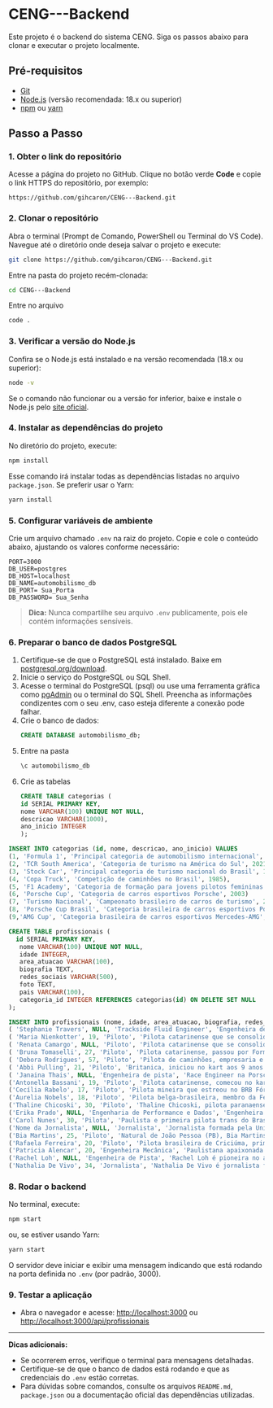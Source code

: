 # CENG---Backend

Este projeto é o backend do sistema CENG. Siga os passos abaixo para clonar e executar o projeto localmente.

## Pré-requisitos

- [Git](https://git-scm.com/downloads)
- [Node.js](https://nodejs.org/) (versão recomendada: 18.x ou superior)
- [npm](https://www.npmjs.com/) ou [yarn](https://yarnpkg.com/)

## Passo a Passo
### 1. Obter o link do repositório

Acesse a página do projeto no GitHub. Clique no botão verde **Code** e copie o link HTTPS do repositório, por exemplo:
```
https://github.com/gihcaron/CENG---Backend.git
```

### 2. Clonar o repositório

Abra o terminal (Prompt de Comando, PowerShell ou Terminal do VS Code). Navegue até o diretório onde deseja salvar o projeto e execute:
```bash
git clone https://github.com/gihcaron/CENG---Backend.git
```
Entre na pasta do projeto recém-clonada:
```bash
cd CENG---Backend
```
Entre no arquivo
```bash
code .
```

### 3. Verificar a versão do Node.js

Confira se o Node.js está instalado e na versão recomendada (18.x ou superior):
```bash
node -v
```
Se o comando não funcionar ou a versão for inferior, baixe e instale o Node.js pelo [site oficial](https://nodejs.org/).

### 4. Instalar as dependências do projeto

No diretório do projeto, execute:
```bash
npm install
```
Esse comando irá instalar todas as dependências listadas no arquivo `package.json`. Se preferir usar o Yarn:
```bash
yarn install
```

### 5. Configurar variáveis de ambiente

Crie um arquivo chamado `.env` na raiz do projeto. Copie e cole o conteúdo abaixo, ajustando os valores conforme necessário:
```
PORT=3000
DB_USER=postgres
DB_HOST=localhost
DB_NAME=automobilismo_db
DB_PORT= Sua_Porta 
DB_PASSWORD= Sua_Senha
```
> **Dica:** Nunca compartilhe seu arquivo `.env` publicamente, pois ele contém informações sensíveis.

### 6. Preparar o banco de dados PostgreSQL

1. Certifique-se de que o PostgreSQL está instalado. Baixe em [postgresql.org/download](https://www.postgresql.org/download/).
2. Inicie o serviço do PostgreSQL ou SQL Shell.
3. Acesse o terminal do PostgreSQL (psql) ou use uma ferramenta gráfica como [pgAdmin](https://www.pgadmin.org/) ou o terminal do SQL Shell. Preencha as informações condizentes com o seu .env, caso esteja diferente a conexão pode falhar.
4. Crie o banco de dados:
    ```sql
    CREATE DATABASE automobilismo_db;
    ```
5. Entre na pasta
      ```sql
    \c automobilismo_db
    ```
6. Crie as tabelas
      ```sql
   CREATE TABLE categorias (
    id SERIAL PRIMARY KEY,
    nome VARCHAR(100) UNIQUE NOT NULL,
    descricao VARCHAR(1000),
    ano_inicio INTEGER
    );
  ```sql
INSERT INTO categorias (id, nome, descricao, ano_inicio) VALUES
(1, 'Formula 1', 'Principal categoria de automobilismo internacional', 1950),
(2, 'TCR South America', 'Categoria de turismo na América do Sul', 2021),
(3, 'Stock Car', 'Principal categoria de turismo nacional do Brasil', 1979),
(4, 'Copa Truck', 'Competição de caminhões no Brasil', 1985),
(5, 'F1 Academy', 'Categoria de formação para jovens pilotos femininas', 2023),
(6, 'Porsche Cup', 'Categoria de carros esportivos Porsche', 2003)
(7, 'Turismo Nacional', 'Campeonato brasileiro de carros de turismo', 2000),
(8, 'Porsche Cup Brasil', 'Categoria brasileira de carros esportivos Porsche', 2003),
(9,'AMG Cup', 'Categoria brasileira de carros esportivos Mercedes-AMG', 2020);

 ```
 ```sql
CREATE TABLE profissionais (
   id SERIAL PRIMARY KEY,
    nome VARCHAR(100) UNIQUE NOT NULL,
    idade INTEGER,
    area_atuacao VARCHAR(100),
    biografia TEXT,
    redes_sociais VARCHAR(500),
    foto TEXT,
    pais VARCHAR(100),
    categoria_id INTEGER REFERENCES categorias(id) ON DELETE SET NULL
);
 ```
 ```sql
INSERT INTO profissionais (nome, idade, area_atuacao, biografia, redes_sociais, foto, pais, categoria_id) VALUES
( 'Stephanie Travers', NULL, 'Trackside Fluid Engineer', 'Engenheira de fluidos de pista. Primeira mulher negra a subir no podio da Formula 1 em 2020.', '@stephanietravers', 'uploads\\1757722453750-stephanie-travers.jpg', 'Estados Unidos', 1),
( 'Maria Nienkotter', 19, 'Piloto', 'Pilota catarinense que se consolidou no TCR South America Banco BRB ao volante de um Toyota Corolla.', '@marianienkotter', 'uploads\\1757724147327-WhatsApp Image 2025-09-07 at 21.27.04.jpeg', 'Brasil', 2),
( 'Renata Camargo', NULL, 'Piloto', 'Pilota catarinense que se consolidou no TCR South America Banco BRB ao volante de um Toyota Corolla.', '@renatacamargooficial', 'uploads\\1757724300376-renataCamargo.jpg', 'Brasil', 7),
( 'Bruna Tomaselli', 27, 'Piloto', 'Pilota catarinense, passou por Formula Junior Brasil, F4 Sul-Americana, U.S. F2000 e W Series. Estreou na Stock Series em 2023.', '@brunatomaselli', 'uploads\\1757724497074-brunaT.jpg', 'Brasil', 3),
( 'Debora Rodrigues', 57, 'Piloto', 'Pilota de caminhões, empresaria e ex-apresentadora de TV, pioneira em competicoes de caminhões no Brasil.', '@deborarodriguesoficial', 'uploads\\1757724779608-debora.jpg', 'Brasil', 4),
( 'Abbi Pulling', 21, 'Piloto', 'Britanica, iniciou no kart aos 9 anos. Conquistou titulo da F1 Academy em 2024 e atualmente e piloto de testes da Nissan Formula E.', '@abbipulling', 'uploads\\1757784337473-abbi.jpg', 'Reino Unido', 5),
( 'Janaina Thais', NULL, 'Engenheira de pista', 'Race Engineer na Porsche Cup Brasil desde 2017, especialista em telemetria, setup de carros e gestao de pneus.', '@jana_thais', 'uploads\\1757784469289-janaina.jpg', 'Brasil', 6),
('Antonella Bassani', 19, 'Piloto', 'Pilota catarinense, comecou no kart aos 4 anos, primeira mulher a conquistar pole na Porsche Cup Brasil aos 16 anos.', '@antonella_bassani', 'uploads\\1757784573967-antonellaB.jpg', 'Brasil', 6),
('Cecília Rabelo', 17, 'Piloto', 'Pilota mineira que estreou no BRB Fórmula 4 Brasil em 2023, conquistando uma pole position histórica em Interlagos pela TMG Racing. Atualmente compete pela Oakberry Bassani F4 em sua segunda temporada e também participa da Porsche Cup Brasil.', '@cecilia_rabelo', 'uploads\\1757784687268-ceciliaR.jpg', 'Brasil', 5),
('Aurelia Nobels', 18, 'Piloto', 'Pilota belga-brasileira, membro da Ferrari Driver Academy, atualmente na F1 Academy pela ART Grand Prix. Começou no kart aos 10 anos, competiu em diversas Fórmulas 4 internacionais e conquistou pódios na F4 Saudita.', '@aurelianobels', 'uploads\\1757784785549-AureliaN.jpg', 'Brasil', 5),
('Thaline Chicoski', 30, 'Piloto', 'Thaline Chicoski, pilota paranaense de Campo Mourão, descobriu sua paixão pelo automobilismo em 2010, quando decidiu experimentar o kart de seu irmão. Aos 14 anos iniciou sua trajetória, conquistando o bicampeonato paranaense de kart e se tornando a única mulher a vencer na Copa HB20, onde competiu por quatro temporadas. Atualmente, com 30 anos, representa a equipe DMais Motorsport na AMG Cup Brasil e na Copa Truck.', '@thalinechicoski', 'uploads\\1757784899496-Thaline.jpg', 'Brasil', 4),
('Erika Prado', NULL, 'Engenharia de Performance e Dados', 'Engenheira com experiência na Fórmula Vee, Copa HB20, Stock Light, GP do Galeão e Fórmula 4 Brasil. Atuou como Performance Engineer na Cavaleiro Sports e hoje é destaque na F4 Brasil. Fundadora do projeto Girls Like Racing, que aproxima e incentiva mulheres no automobilismo, impactando milhares de mulheres de todo o Brasil.', '@engblogueira', 'uploads\\1757785035430-ErikaP.jpg', 'Brasil', 3),
('Carol Nunes', 30, 'Pilota', 'Paulista e primeira pilota trans do Brasil, Carol Nunes iniciou no automobilismo com um ousado projeto: transformar sozinha um Ford Fusion em carro de corrida, o que lhe rendeu notoriedade e vitórias na Subida de Montanha e na Super Liga Desportiva de Velocidade. Conquistou título na categoria feminina da liga e chegou a competir na Copa HB20, sempre enfrentando barreiras de patrocínio e preconceito, mas se consolidando como símbolo de diversidade e resistência no esporte a motor.', '@carol.nunes42', 'uploads\\1757785259142-carolNunes.jpg', 'Brasil', NULL),
('Nome da Jornalista', NULL, 'Jornalista', 'Jornalista formada pela Universidade Presbiteriana Mackenzie, com experiência em veículos como Destak, eduK, Tazio, Grande Prêmio e na organização da Stock Car. Atualmente é editora no site F1 Mania, onde cobre Fórmula 1, Stock Car e Porsche Cup, além de já ter atuado em eventos internacionais como F1, Fórmula E, WEC e Indy. Criadora da página Elas na Pista, soma mais de 10 mil seguidores no YouTube, destacando-se na produção de conteúdo e na representatividade feminina no automobilismo.', '@elasnapista', NULL, 'Brasil', 7),
('Bia Martins', 25, 'Piloto', 'Natural de João Pessoa (PB), Bia Martins começou no kart aos 9 anos e se destacou como a única mulher na F-400 do Nordeste. Em 2023 estreou nos carros pela HB20 Racing Cup, encerrando duas temporadas entre os sete primeiros colocados. Em 2025 estreia na Turismo Nacional pela equipe GS Sports, ao lado de Maria Luiza Bedin, acelerando o Chevrolet New Onix #55.', '@biafmartins_', 'uploads\\1757785439396-BiaMartins.jpg', 'Brasil', 7),
('Rafaela Ferreira', 20, 'Piloto', 'Pilota brasileira de Criciúma, primeira mulher a conquistar a pole position na Copa Brasil de Kart em 2022. Estreou na Fórmula 4 Brasil em 2023, onde fez história como a primeira mulher a subir ao pódio e, em 2024, conquistou três vitórias e terminou o campeonato em 4º lugar. Em 2025, passou a competir na F1 Academy pela Campos Racing, representando a Racing Bulls.', '@rafaelaferreiraf1', 'uploads\\1757785747015-RafaelaF.jpg', 'Brasil', 5),
('Patricia Alencar', 20, 'Engenheira Mecânica', 'Paulistana apaixonada por automobilismo desde a infância, Patricia começou como mecânica aos 15 anos e fez história ao se tornar a primeira mulher a atuar como mecânica oficial na Porsche Cup Brasil e na Stock Car. Atualmente estuda Engenharia Mecânica na Anhembi Morumbi, trabalha como engenheira de dados na Copa Hyundai HB20 e Fórmula Delta, chefia a EMS Rally Team no Sertões e no Brasileiro de Rally Baja, além de integrar projetos como o FIA Girls on Track Brasil na Mitsubishi Cup.', '@patriciafelixalencar', 'uploads\\1757786057578-PatriciaA.jpg', 'Brasil', 3),
('Rachel Loh', NULL, 'Engenheira de Pista', 'Rachel Loh é pioneira no automobilismo brasileiro, sendo a primeira engenheira de pista da Stock Car em 2016. Atualmente integra a Ipiranga Racing e também atua como comissária técnica da CBA, tendo fiscalizado provas de Fórmula 1 em São Paulo e Singapura. Formada em Engenharia Mecânica, acumula mais de 17 anos de experiência e participa de iniciativas como a Comissão Feminina de Automobilismo e o projeto FIA Girls on Track. Defensora da inclusão e da igualdade de gênero, inspira novas gerações de mulheres a seguirem carreira no esporte a motor.', '@kuanzein', 'uploads\\1757786235317-RachelL.jpg', 'Brasil', 3),
('Nathalia De Vivo', 34, 'Jornalista', 'Nathalia De Vivo é jornalista formada pela Universidade Presbiteriana Mackenzie em 2013, com experiência em mídias sociais e reportagem em veículos como Jornal Destak, eduK, Tazio, Grande Prêmio e a Stock Car. Atualmente é editora do site F1 Mania, onde lidera coberturas da Stock Car e Porsche Cup, além de atuar em pautas da Fórmula 1. Criadora da página Elas na Pista, soma passagens por eventos internacionais como F1, Fórmula E, WEC e Indy, com entrevistas em inglês e reportagens in loco.', '@itsmenathi', 'uploads\\1757786503647-NathaliaV.jpg', 'Brasil', 1);
 ```

### 8. Rodar o backend

No terminal, execute:
```bash
npm start
```
ou, se estiver usando Yarn:
```bash
yarn start
```
O servidor deve iniciar e exibir uma mensagem indicando que está rodando na porta definida no `.env` (por padrão, 3000).

### 9. Testar a aplicação

- Abra o navegador e acesse: [http://localhost:3000](http://localhost:3000/api/profissionais) ou [http://localhost:3000/api/profissionais](http://localhost:3000/pai/categorias)

---

**Dicas adicionais:**
- Se ocorrerem erros, verifique o terminal para mensagens detalhadas.
- Certifique-se de que o banco de dados está rodando e que as credenciais do `.env` estão corretas.
- Para dúvidas sobre comandos, consulte os arquivos `README.md`, `package.json` ou a documentação oficial das dependências utilizadas.


